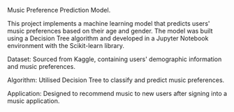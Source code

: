 Music Preference Prediction Model.

This project implements a machine learning model that predicts users' music preferences based on their age and gender. The model was built using a Decision Tree algorithm and developed in a Jupyter Notebook environment with the Scikit-learn library.

Dataset: Sourced from Kaggle, containing users' demographic information and music preferences.

Algorithm: Utilised Decision Tree to classify and predict music preferences.

Application: Designed to recommend music to new users after signing into a music application.
